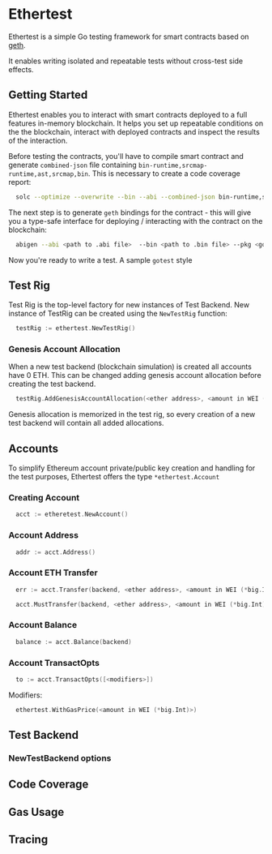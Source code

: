 Ethertest
===

Ethertest is a simple Go testing framework for smart contracts based on [geth](https://github.com/ethereum/go-ethereum).

It enables writing isolated and repeatable tests without cross-test side effects.


## Getting Started
Ethertest enables you to interact with smart contracts deployed to a full features in-memory blockchain.
It helps you set up repeatable conditions on the the blockchain, interact with deployed contracts and inspect the results of the interaction.

Before testing the contracts, you'll have to compile smart contract and generate `combined-json` file containing `bin-runtime,srcmap-runtime,ast,srcmap,bin`.
This is necessary to create a code coverage report:

```sh
  solc --optimize --overwrite --bin --abi --combined-json bin-runtime,srcmap-runtime,ast,srcmap,bin -o <build_path> <your_contract>.sol
```


The next step is to generate `geth` bindings for the contract - this will give you a type-safe interface for deploying / interacting with the contract on the blockchain:

```sh
  abigen --abi <path to .abi file>  --bin <path to .bin file> --pkg <go package name> --type=<go type name> --out <package directory>/<go file name>
```

Now you're ready to write a test.
A sample `gotest` style




## Test Rig
Test Rig is the top-level factory for new instances of Test Backend.
New instance of TestRig can be created using the `NewTestRig` function:

```go
  testRig := ethertest.NewTestRig()
```

### Genesis Account Allocation
When a new test backend (blockchain simulation) is created all accounts have 0 ETH.
This can be changed adding genesis account allocation before creating the test backend.
```go
  testRig.AddGenesisAccountAllocation(<ether address>, <amount in WEI (*big.Int)>)
```

Genesis allocation is memorized in the test rig, so every creation of a new test backend will contain all added allocations.

## Accounts
To simplify Ethereum account private/public key creation and handling for the test purposes, Ethertest offers the type `*ethertest.Account`

### Creating Account

```go
  acct := etheretest.NewAccount()
```

### Account Address

```go
  addr := acct.Address()
```

### Account ETH Transfer

```go
  err := acct.Transfer(backend, <ether address>, <amount in WEI (*big.Int)>)
```

```go
  acct.MustTransfer(backend, <ether address>, <amount in WEI (*big.Int)>)
```

### Account Balance

```go
  balance := acct.Balance(backend)
```

### Account TransactOpts

```go
  to := acct.TransactOpts([<modifiers>])
```

Modifiers:
```go
  ethertest.WithGasPrice(<amount in WEI (*big.Int)>)
```

## Test Backend
### NewTestBackend options

## Code Coverage
## Gas Usage
## Tracing
